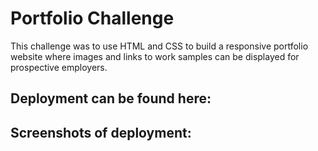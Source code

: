 # Portfolio Challenge
This challenge was to use HTML and CSS to build a responsive portfolio website where images and links to work samples can be displayed for prospective employers.

## Deployment can be found here:


## Screenshots of deployment:
